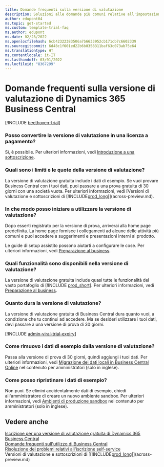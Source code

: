 ```yaml
---
title: Domande frequenti sulla versione di valutazione
description: Soluzioni alle domande più comuni relative all'impostazione e alla gestione della versione di valutazione di Dynamics 365 Business Central. Scopri come risolvere problemi specifici della piattaforma e dell'app.
author: edupont04
ms.topic: get-started
ms.custom: template-trial-faq
ms.author: edupont
ms.date: 02/23/2022
ms.openlocfilehash: 6cb42322383506a7b6633952cb171cb7c6602339
ms.sourcegitcommit: 6d48c1f601ed22b6b0358311baf63c073ab75e64
ms.translationtype: HT
ms.contentlocale: it-IT
ms.lasthandoff: 03/01/2022
ms.locfileid: "8367299"
---
```

# <a name="dynamics-365-business-central-trial-faq"></a>Domande frequenti sulla versione di valutazione di Dynamics 365 Business Central

[!INCLUDE [beethoven-trial](includes/beethoven-trial.md)]

### <a name="can-i-convert-the-trial-to-a-paid-license"></a>Posso convertire la versione di valutazione in una licenza a pagamento?

Sì, è possibile. Per ulteriori informazioni, vedi [Introduzione a una sottoscrizione](across-preview.md#get-started-with-a-subscription).  

### <a name="what-are-the-trial-limits-and-quotas"></a>Quali sono i limiti e le quote della versione di valutazione?

La versione di valutazione gratuita include i dati di esempio. Se vuoi provare Business Central con i tuoi dati, puoi passare a una prova gratuita di 30 giorni con una società vuota. Per ulteriori informazioni, vedi [Versioni di valutazione e sottoscrizioni di [!INCLUDE[prod_long](includes/prod_long.md)]](across-preview.md).  

### <a name="how-do-i-start-using-the-trial"></a>In che modo posso iniziare a utilizzare la versione di valutazione?

Dopo esserti registrato per la versione di prova, arriverai alla home page predefinita. La home page fornisce i collegamenti ad alcune delle attività più comuni e puoi accedere a suggerimenti e presentazioni interni al prodotto.  

Le guide di setup assistito possono aiutarti a configurare le cose. Per ulteriori informazioni, vedi [Preparazione al business](ui-get-ready-business.md).  

### <a name="what-features-are-available-in-the-trial"></a>Quali funzionalità sono disponibili nella versione di valutazione?

La versione di valutazione gratuita include quasi tutte le funzionalità del vasto portafoglio di [!INCLUDE [prod_short](includes/prod_short.md)]. Per ulteriori informazioni, vedi [Preparazione al business](ui-get-ready-business.md).  

### <a name="how-long-does-the-trial-last"></a>Quanto dura la versione di valutazione?

La versione di valutazione gratuita di Business Central dura quanto vuoi, a condizione che tu continui ad accedere. Ma se desideri utilizzare i tuoi dati, devi passare a una versione di prova di 30 giorni.  

[!INCLUDE [admin-viral-trial-expiry](includes/admin-viral-trial-expiry.md)]

### <a name="how-do-i-remove-sample-data-from-the-trial"></a>Come rimuovo i dati di esempio dalla versione di valutazione?

Passa alla versione di prova di 30 giorni, quindi aggiungi i tuoi dati. Per ulteriori informazioni, vedi [Migrazione dei dati locali in Business Central Online](/dynamics365/business-central/dev-itpro/administration/migrate-data) nel contenuto per amministratori (solo in inglese).  

### <a name="how-do-i-restore-sample-data"></a>Come posso ripristinare i dati di esempio?

Non puoi. Se elimini accidentalmente dati di esempio, chiedi all'amministratore di creare un nuovo ambiente sandbox. Per ulteriori informazioni, vedi [Ambienti di produzione sandbox](/dynamics365/business-central/dev-itpro/administration/environment-types) nel contenuto per amministratori (solo in inglese).  

## <a name="see-also"></a>Vedere anche

[Iscrizione per una versione di valutazione gratuita di Dynamics 365 Business Central](trial-signup.md)  
[Domande frequenti sull'utilizzo di Business Central](across-faq.yml)  
[Risoluzione dei problemi relativi all'iscrizione self-service](ui-troubleshoot-self-signup.md)  
Versioni di valutazione e sottoscrizioni di [[!INCLUDE[prod_long](includes/prod_long.md)]](across-preview.md)  
